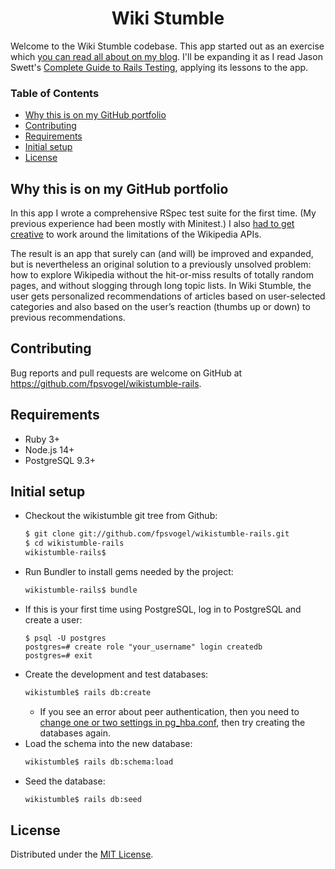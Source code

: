 <h1 align="center">Wiki Stumble</h1>

Welcome to the Wiki Stumble codebase. This app started out as an exercise which [you can read all about on my blog](https://fpsvogel.com/posts/2021/wikipedia-explorer-discover-articles-like-stumbleupon). I'll be expanding it as I read Jason Swett's [Complete Guide to Rails Testing](https://www.codewithjason.com/complete-guide-to-rails-testing/), applying its lessons to the app.

### Table of Contents

- [Why this is on my GitHub portfolio](#why-this-is-on-my-github-portfolio)
- [Contributing](#contributing)
- [Requirements](#requirements)
- [Initial setup](#initial-setup)
- [License](#license)

## Why this is on my GitHub portfolio

In this app I wrote a comprehensive RSpec test suite for the first time. (My previous experience had been mostly with Minitest.) I also [had to get creative](https://app.asana.com/0/1173460490611336/1201525792008781/f) to work around the limitations of the Wikipedia APIs.

The result is an app that surely can (and will) be improved and expanded, but is nevertheless an original solution to a previously unsolved problem: how to explore Wikipedia without the hit-or-miss results of totally random pages, and without slogging through long topic lists. In Wiki Stumble, the user gets personalized recommendations of articles based on user-selected categories and also based on the user’s reaction (thumbs up or down) to previous recommendations.

## Contributing

Bug reports and pull requests are welcome on GitHub at https://github.com/fpsvogel/wikistumble-rails.

## Requirements

- Ruby 3+
- Node.js 14+
- PostgreSQL 9.3+

## Initial setup

- Checkout the wikistumble git tree from Github:
    ```sh
    $ git clone git://github.com/fpsvogel/wikistumble-rails.git
    $ cd wikistumble-rails
    wikistumble-rails$
    ```
- Run Bundler to install gems needed by the project:
    ```sh
    wikistumble-rails$ bundle
    ```
- If this is your first time using PostgreSQL, log in to PostgreSQL and create a user:
    ```
    $ psql -U postgres
    postgres=# create role "your_username" login createdb
    postgres=# exit
    ```
- Create the development and test databases:
    ```sh
    wikistumble$ rails db:create
    ```
  - If you see an error about peer authentication, then you need to [change one or two settings in pg_hba.conf](https://stackoverflow.com/questions/18664074/getting-error-peer-authentication-failed-for-user-postgres-when-trying-to-ge), then try creating the databases again.
- Load the schema into the new database:
    ```sh
    wikistumble$ rails db:schema:load
    ```
- Seed the database:
    ```sh
    wikistumble$ rails db:seed
    ```

## License

Distributed under the [MIT License](https://opensource.org/licenses/MIT).
